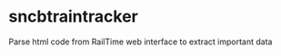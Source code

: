 sncbtraintracker
================

Parse html code from RailTime web interface to extract important data
